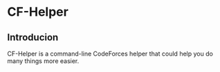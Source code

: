 # CF-Helper

## Introducion
CF-Helper is a command-line CodeForces helper that could help you do many things more easier.